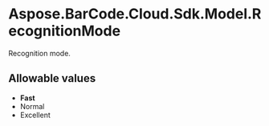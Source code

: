 # Aspose.BarCode.Cloud.Sdk.Model.RecognitionMode

Recognition mode.

## Allowable values

* **Fast**
* Normal
* Excellent
